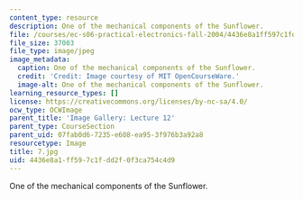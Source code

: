 ```yaml
---
content_type: resource
description: One of the mechanical components of the Sunflower.
file: /courses/ec-s06-practical-electronics-fall-2004/4436e8a1ff597c1fdd2f0f3ca754c4d9_7.jpg
file_size: 37003
file_type: image/jpeg
image_metadata:
  caption: One of the mechanical components of the Sunflower.
  credit: 'Credit: Image courtesy of MIT OpenCourseWare.'
  image-alt: One of the mechanical components of the Sunflower.
learning_resource_types: []
license: https://creativecommons.org/licenses/by-nc-sa/4.0/
ocw_type: OCWImage
parent_title: 'Image Gallery: Lecture 12'
parent_type: CourseSection
parent_uid: 07fab0d6-7235-e608-ea95-3f976b3a92a8
resourcetype: Image
title: 7.jpg
uid: 4436e8a1-ff59-7c1f-dd2f-0f3ca754c4d9
---
```

One of the mechanical components of the Sunflower.